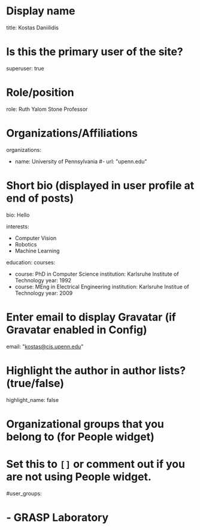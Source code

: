 
# Display name
title: Kostas Daniilidis

# Is this the primary user of the site?
superuser: true

# Role/position
role: Ruth Yalom Stone Professor

# Organizations/Affiliations
organizations:
- name: University of Pennsylvania
#- url: "upenn.edu"

# Short bio (displayed in user profile at end of posts)
bio: Hello

interests:
- Computer Vision
- Robotics
- Machine Learning

education:
  courses:
  - course: PhD in Computer Science
    institution: Karlsruhe Institute of Technology
    year: 1992
  - course: MEng in Electrical Engineering
    institution: Karlsruhe Institue of Technology
    year: 2009
 

# Enter email to display Gravatar (if Gravatar enabled in Config)
email: "kostas@cis.upenn.edu"

# Highlight the author in author lists? (true/false)
highlight_name: false

# Organizational groups that you belong to (for People widget)
#   Set this to `[]` or comment out if you are not using People widget.
#user_groups:
#  - GRASP Laboratory

